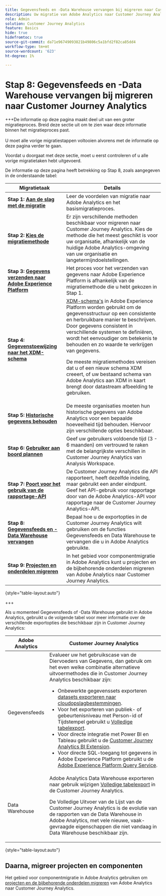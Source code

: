 ```yaml
---
title: Gegevensfeeds en -Data Warehouse vervangen bij migreren naar Customer Journey Analytics
description: Uw migratie van Adobe Analytics naar Customer Journey Analytics plannen
role: Admin
solution: Customer Journey Analytics
feature: Basics
hide: true
hidefromtoc: true
source-git-commit: da71e96749093821b49806c5a1bfd2f82ca85dd4
workflow-type: tm+mt
source-wordcount: '623'
ht-degree: 1%

---
```


# Stap 8: Gegevensfeeds en -Data Warehouse vervangen bij migreren naar Customer Journey Analytics

+++De informatie op deze pagina maakt deel uit van een groter migratieproces. Breid deze sectie uit om te zien waar deze informatie binnen het migratieproces past. </br></br>U moet alle vorige migratiestappen voltooien alvorens met de informatie op deze pagina verder te gaan.

Voordat u doorgaat met deze sectie, moet u eerst controleren of u alle vorige migratietaken hebt uitgevoerd.

De informatie op deze pagina heeft betrekking op Stap 8, zoals aangegeven in de onderstaande tabel:

| Migratietaak | Details |
|---------|----------|
| **Stap 1: [Aan de slag met de migratie](/help/getting-started/cja-migration/cja-migration-getstarted.md)** | Leer de voordelen van migratie naar Adobe Analytics en het basismigratieproces. |
| **Stap 2: [Kies de migratiemethode](/help/getting-started/cja-migration/cja-migration-method.md)** | Er zijn verschillende methoden beschikbaar voor migreren naar Customer Journey Analytics. Kies de methode die het meest geschikt is voor uw organisatie, afhankelijk van de huidige Adobe Analytics-omgeving van uw organisatie en langetermijndoelstellingen. |
| **Stap 3: [Gegevens verzenden naar Adobe Experience Platform](/help/getting-started/cja-migration/cja-migration-send-to-platform.md)** | Het proces voor het verzenden van gegevens naar Adobe Experience Platform is afhankelijk van de migratiemethode die u hebt gekozen in Stap 1. |
| **Stap 4: [Gegevenstoewijzing naar het XDM-schema](/help/getting-started/cja-migration/cja-migration-xdm.md)** | [XDM-schema&#39;s](https://experienceleague.adobe.com/en/docs/experience-platform/xdm/home#xdm-schemas) in Adobe Experience Platform worden gebruikt om de gegevensstructuur op een consistente en herbruikbare manier te beschrijven. Door gegevens consistent in verschillende systemen te definiëren, wordt het eenvoudiger om betekenis te behouden en zo waarde te verkrijgen van gegevens.<p>De meeste migratiemethodes vereisen dat u of een nieuw schema XDM creeert, of uw bestaand schema van Adobe Analytics aan XDM in kaart brengt door datastream afbeelding te gebruiken.</p> |
| **Stap 5: [Historische gegevens behouden](/help/getting-started/cja-migration/cja-migration-historical-data.md)** | De meeste organisaties moeten hun historische gegevens van Adobe Analytics voor een bepaalde hoeveelheid tijd behouden. Hiervoor zijn verschillende opties beschikbaar. |
| **Stap 6: [Gebruiker aan boord plannen](/help/getting-started/cja-migration/cja-migration-onboarding.md)** | Geef uw gebruikers voldoende tijd (3 - 6 maanden) om vertrouwd te raken met de belangrijkste verschillen in Customer Journey Analytics van Analysis Workspace. |
| **Stap 7: [Poort voor het gebruik van de rapportage-API](/help/getting-started/cja-migration/cja-migration-api.md)** | De Customer Journey Analytics die API rapporteert, heeft dezelfde indeling, maar gebruikt een ander eindpunt. Geef het API-gebruik voor rapportage door van de Adobe Analytics-API voor rapportage naar de Customer Journey Analytics-API. |
| <span class="preview">**Stap 8: [Gegevensfeeds en -Data Warehouse vervangen](/help/getting-started/cja-migration/cja-migration-export-options.md)**</span> | <span class="preview">Bepaal hoe u de exportopties in de Customer Journey Analytics wilt gebruiken om de functies Gegevensfeeds en Data Warehouse te vervangen die u in Adobe Analytics gebruikte.</span> |
| **Stap 9: [Projecten en onderdelen migreren](/help/getting-started/cja-migration/cja-migration-projects.md)** | In het gebied voor componentmigratie in Adobe Analytics kunt u projecten en de bijbehorende onderdelen migreren van Adobe Analytics naar Customer Journey Analytics. |

{style="table-layout:auto"}

+++

Als u momenteel Gegevensfeeds of -Data Warehouse gebruikt in Adobe Analytics, gebruikt u de volgende tabel voor meer informatie over de verschillende exportopties die beschikbaar zijn in Customer Journey Analytics:

| Adobe Analytics | Customer Journey Analytics |
|---------|----------|
| Gegevensfeeds | Evalueer uw het gebruikscase van de Diervoeders van Gegevens, dan gebruik om het even welke combinatie alternatieve uitvoermethodes die in Customer Journey Analytics beschikbaar zijn: <ul><li>Onbewerkte gegevenssets exporteren [datasets exporteren naar cloudopslagbestemmingen](https://experienceleague.adobe.com/en/docs/experience-platform/destinations/ui/activate/export-datasets). &#x200B;</li><li>Voor het exporteren van publiek- of gebeurtenisniveau met Person-id of Tijdstempel gebruikt u [Volledige tabelexport](/help/analysis-workspace/export/export-cloud.md). &#x200B;</li><li>Voor directe integratie met Power BI en Tableau gebruikt u de [Customer Journey Analytics BI Extension](https://experienceleague.adobe.com/en/docs/analytics-platform/using/cja-dataviews/bi-extension). &#x200B;</li><li>Voor directe SQL-toegang tot gegevens in Adobe Experience Platform gebruikt u de [Adobe Experience Platform Query Service](https://experienceleague.adobe.com/en/docs/experience-platform/query/home).</li></ul> |
| Data Warehouse | Adobe Analytics Data Warehouse exporteren naar gebruik wijzigen [Volledige tabelexport](/help/analysis-workspace/export/export-cloud.md) in de Customer Journey Analytics.<p>De Volledige Uitvoer van de Lijst van de Customer Journey Analytics is de evolutie van de rapporten van de Data Warehouse in Adobe Analytics, met vele nieuwe, vaak-gevraagde eigenschappen die niet vandaag in Data Warehouse beschikbaar zijn.</p> |

{style="table-layout:auto"}

## Daarna, migreer projecten en componenten

Het gebied voor componentmigratie in Adobe Analytics gebruiken om [projecten en de bijbehorende onderdelen migreren](/help/getting-started/cja-migration/cja-migration-projects.md) van Adobe Analytics naar Customer Journey Analytics.
